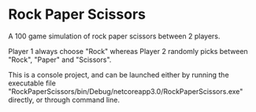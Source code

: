# Rock Paper Scissors
A 100 game simulation of rock paper scissors between 2 players.

Player 1 always choose "Rock" whereas Player 2 randomly picks between "Rock", "Paper" and "Scissors".

This is a console project, and can be launched either by running the executable file "RockPaperScissors/bin/Debug/netcoreapp3.0/RockPaperScissors.exe" directly, or through command line.

